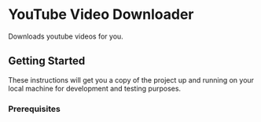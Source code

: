 # YouTube Video Downloader
 Downloads youtube videos for you.

## Getting Started
These instructions will get you a copy of the project up and running on your local machine for development and testing purposes.

### Prerequisites

